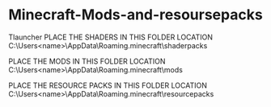 # Minecraft-Mods-and-resoursepacks
Tlauncher
PLACE THE SHADERS IN THIS FOLDER LOCATION
                    C:\Users\<name>\AppData\Roaming\.minecraft\shaderpacks



PLACE THE MODS IN THIS FOLDER LOCATION
                    C:\Users\<name>\AppData\Roaming\.minecraft\mods



PLACE THE RESOURCE PACKS IN THIS FOLDER LOCATION
                   C:\Users\<name>\AppData\Roaming\.minecraft\resourcepacks

